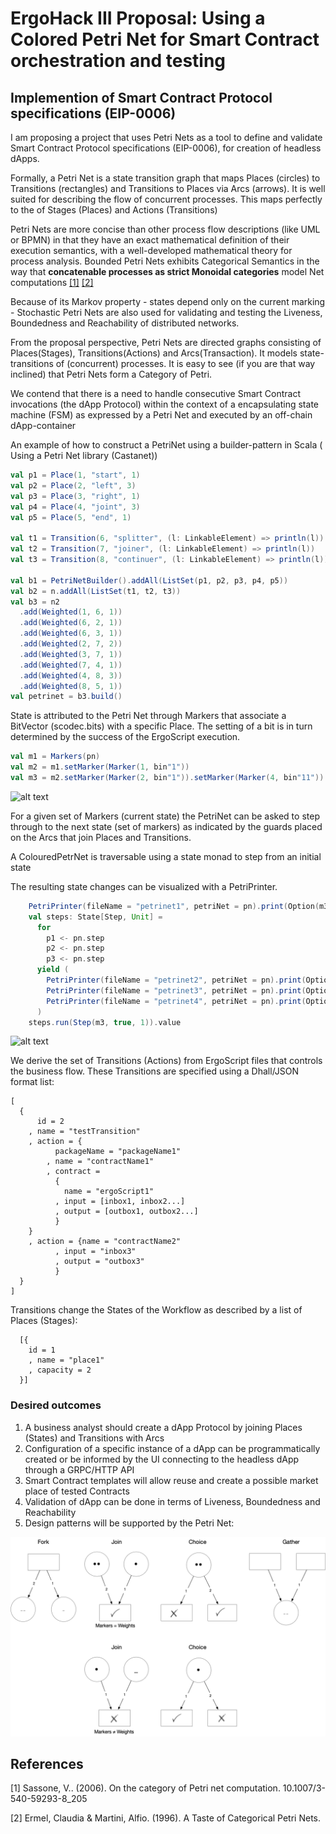 # ErgoHack III Proposal: Using a Colored Petri Net for Smart Contract orchestration and testing

## Implemention of Smart Contract Protocol specifications (EIP-0006)

I am proposing a project that uses Petri Nets as a tool to define and validate Smart Contract Protocol specifications (EIP-0006), for creation of headless dApps.

Formally, a Petri Net is a state transition graph that maps Places (circles) to Transitions (rectangles) and Transitions to Places via Arcs (arrows).
It is well suited for describing the flow of concurrent processes. This maps perfectly to the of Stages (Places) and Actions (Transitions)

Petri Nets are more concise than other process flow descriptions (like UML or BPMN) in that they have an exact mathematical definition of their execution semantics, with a well-developed mathematical theory for process analysis. Bounded Petri Nets exhibits Categorical Semantics in the way that **concatenable processes as strict Monoidal categories** model Net computations [[1]](#1) [[2]](#2)

Because of its Markov property - states depend only on the current marking -  Stochastic Petri Nets are also used for validating and testing the Liveness, Boundedness and Reachability of distributed networks.

From the proposal perspective, Petri Nets are directed graphs consisting of Places(Stages), Transitions(Actions) and Arcs(Transaction). It models state-transitions of (concurrent) processes.
It is easy to see (if you are that way inclined) that Petri Nets form a Category of Petri.  


We contend that there is a need to handle consecutive Smart Contract invocations (the dApp Protocol) within the context of a encapsulating state machine (FSM) as expressed by a Petri Net and executed by an off-chain dApp-container

An example of how to construct a PetriNet using a builder-pattern in Scala ( Using a Petri Net library (Castanet))

```scala
val p1 = Place(1, "start", 1)
val p2 = Place(2, "left", 3)
val p3 = Place(3, "right", 1)
val p4 = Place(4, "joint", 3)
val p5 = Place(5, "end", 1)

val t1 = Transition(6, "splitter", (l: LinkableElement) => println(l))
val t2 = Transition(7, "joiner", (l: LinkableElement) => println(l))
val t3 = Transition(8, "continuer", (l: LinkableElement) => println(l))

val b1 = PetriNetBuilder().addAll(ListSet(p1, p2, p3, p4, p5))
val b2 = n.addAll(ListSet(t1, t2, t3))
val b3 = n2
  .add(Weighted(1, 6, 1))
  .add(Weighted(6, 2, 1))
  .add(Weighted(6, 3, 1))
  .add(Weighted(2, 7, 2))
  .add(Weighted(3, 7, 1))
  .add(Weighted(7, 4, 1))
  .add(Weighted(4, 8, 3))
  .add(Weighted(8, 5, 1))
val petrinet = b3.build()
```

State is attributed to the Petri Net through Markers that associate a BitVector (scodec.bits) with a specific Place.
The setting of a bit is in turn determined by the success of the ErgoScript execution.

```scala
val m1 = Markers(pn)
val m2 = m1.setMarker(Marker(1, bin"1"))
val m3 = m2.setMarker(Marker(2, bin"1")).setMarker(Marker(4, bin"11"))
```

![alt text](modules/core/src/test/resource/petrinet1.png "Petri Net 1")

For a given set of Markers (current state) the PetriNet can be asked to step through to the next state (set of markers) as indicated by the guards placed on the Arcs that join Places and Transitions.

A ColouredPetrNet is traversable using a state monad to step from an initial state

The resulting state changes can be visualized with a PetriPrinter.

```scala
    PetriPrinter(fileName = "petrinet1", petriNet = pn).print(Option(m3))
    val steps: State[Step, Unit] =
      for
        p1 <- pn.step
        p2 <- pn.step
        p3 <- pn.step
      yield (
        PetriPrinter(fileName = "petrinet2", petriNet = pn).print(Option(p1)),
        PetriPrinter(fileName = "petrinet3", petriNet = pn).print(Option(p2)),
        PetriPrinter(fileName = "petrinet4", petriNet = pn).print(Option(p3))
      )
    steps.run(Step(m3, true, 1)).value
```

![alt text](modules/core/src/test/resource/animate.gif "Petri Net Animation")

We derive the set of Transitions (Actions) from  ErgoScript files that controls  the business flow.
These Transitions are specified using a Dhall/JSON format list:

```dhall
[
  {
      id = 2 
    , name = "testTransition"
    , action = {
          packageName = "packageName1"
        , name = "contractName1"   
        , contract = 
          {
            name = "ergoScript1"
          , input = [inbox1, inbox2...]
          , output = [outbox1, outbox2...]
          } 
    }
    , action = {name = "contractName2"
          , input = "inbox3"
          , output = "outbox3"
          }
  }
]
```

Transitions change the States of the Workflow as described by a list of Places (Stages):

```dhall
  [{
    id = 1 
    , name = "place1"
    , capacity = 2
  }]
  ```

### Desired outcomes

1. A business analyst should  create a dApp Protocol by joining Places (States) and Transitions with Arcs
2. Configuration of a specific instance of a dApp can be programmatically created or be informed by the UI connecting to the headless dApp through a GRPC/HTTP API
3. Smart Contract templates will allow reuse and create a possible market place of tested Contracts
4. Validation of dApp can be done in terms of Liveness, Boundedness and Reachability
5. Design patterns will be supported by the Petri Net:

![alt text](docs/place_transitions.png "Arcs")
## References

<a id="1">[1]</a>
Sassone, V.. (2006). On the category of Petri net computation. 10.1007/3-540-59293-8_205

<a id="2">[2]</a>
Ermel, Claudia & Martini, Alfio. (1996). A Taste of Categorical Petri Nets. 